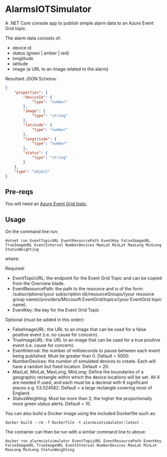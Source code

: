 # AlarmsIOTSimulator
A .NET Core console app to publish simple alarm data to an Azure Event Grid topic. 

The alarm data consists of:

- device id
- status (green | amber | red)
- longtitude
- latitude
- image (a URL to an image related to the alarm)

Resultant JSON Schema:

```JSON
{
    "properties": {
        "deviceId": {
            "type": "number"
        },
        "image": {
            "type": "string"
        },
        "latitude": {
            "type": "number"
        },
        "longtitude": {
            "type": "number"
        },
        "status": {
            "type": "string"
        }
    },
    "type": "object"
}
```

## Pre-reqs

You will need an [Azure Event Grid topic](https://docs.microsoft.com/en-us/azure/event-grid/custom-event-quickstart-portal#create-a-custom-topic).

## Usage

On the command line run:

`dotnet run EventTopicURL EventResourcePath EventKey FalseImageURL TrueImageURL EventInterval NumberDevices MaxLat MinLat MaxLong MinLong StatusWeighting`

where:

Required:
- EventTopicURL: the endpoint for the Event Grid Topic and can be copied from the Overview blade.
- EventResourcePath: the path to the resource and is of the form: /subscriptions/(your subscription id)/resourceGroups/(your resource group name)/providers/Microsoft.EventGrid/topics/(your EventGrid topic name).
- EventKey: the key for the Event Grid Topic

Optional (must be added in this order):
- FalseImageURL: the URL to an image that can be used for a false positive event (i.e. no cause for concern).
- TrueImageURL: the URL to an image that can be used for a true positive event (i.e. cause for concern).
- EventInterval: the number of milliseconds to pause between each event being published. Must be greater than 0. Default = 5000.
- NumberDevices: the number of simulated devices to create. Each will have a random but fixed location. Default = 20.
- MaxLat, MinLat, MaxLong, MinLong: Define the boundaries of a geographic rectangle within which the device locations will be set. All 4 are needed if used, and each must be a decimal with 6 significant places e.g. 53.024562. Default = a large rectangle covering most of England.
- StatusWeighting: Must be more than 3, the higher the proportionally more green status alerts. Default = 10.

You can also build a Docker image using the included Dockerfile such as: 

`docker build --rm -f Dockerfile -t alarmsiotsimulator:latest .`

The container can then be run with a similar command line to above:

`docker run alarmsiotsimulator EventTopicURL EventResourcePath EventKey FalseImageURL TrueImageURL EventInterval NumberDevices MaxLat MinLat MaxLong MinLong StatusWeighting`


